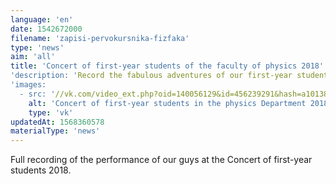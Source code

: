 ```yaml
---
language: 'en'
date: 1542672000
filename: 'zapisi-pervokursnika-fizfaka'
type: 'news'
aim: 'all'
title: 'Сoncert of first-year students of the faculty of physics 2018'
'description: 'Record the fabulous adventures of our first-year students...'
'images:
  - src: '//vk.com/video_ext.php?oid=140056129&id=456239291&hash=a101384fda72da43&hd=2'
    alt: 'Concert of first-year students in the physics Department 2018'
    type: 'vk'
updatedAt: 1568360578
materialType: 'news'
---
```

Full recording of the performance of our guys at the Concert of first-year students 2018.

